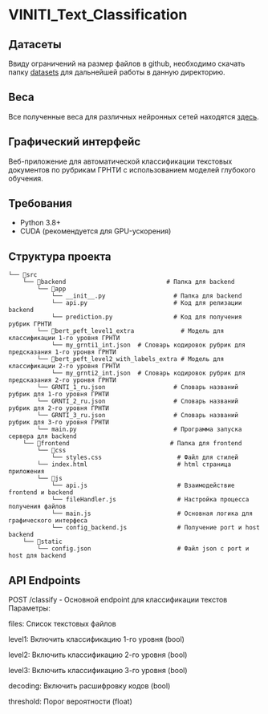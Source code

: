 # VINITI_Text_Classification

## Датасеты
Ввиду ограничений на размер файлов в github, необходимо скачать папку [datasets](https://vvzunin.me:10003/d/s/xfHnY40x4YOicNSECWYRfpbL6wxkXcZS/1ZHuNDJrT7zJV-l3JLp_FWtvbrUlfMPn-rrMgTa1ZSws) для дальнейшей работы в данную директорию.

## Веса
Все полученные веса для различных нейронных сетей находятся [здесь](https://vvzunin.me:10003/d/s/y7O7ow4NqStgYMnktinhk5Tvr9jAneYR/cZ9tgTKahzpz0Qs1Bxs0Iyby8DBB6sS6-QLygJNtVSws).

## Графический интерфейс

Веб-приложение для автоматической классификации текстовых документов по рубрикам ГРНТИ с использованием моделей глубокого обучения.

## Требования

- Python 3.8+
- CUDA (рекомендуется для GPU-ускорения)

## Структура проекта
```
└── 📁src
    └── 📁backend                            # Папка для backend
        └── 📁app
            └── __init__.py                   # Папка для backend
            └── api.py                        # Код для релизации backend
            └── prediction.py                 # Код для получения рубрик ГРНТИ
        └── 📁bert_peft_level1_extra             # Модель для классификации 1-го уровня ГРНТИ
            └── my_grnti1_int.json  # Словарь кодировок рубрик для предсказания 1-го уронвя ГРНТИ
        └── 📁bert_peft_level2_with_labels_extra # Модель для классификации 2-го уровня ГРНТИ
            └── my_grnti2_int.json  # Словарь кодировок рубрик для предсказания 2-го уронвя ГРНТИ
        └── GRNTI_1_ru.json                   # Словарь названий рубрик для 1-го уровня ГРНТИ
        └── GRNTI_2_ru.json                   # Словарь названий рубрик для 2-го уровня ГРНТИ
        └── GRNTI_3_ru.json                   # Словарь названий рубрик для 3-го уровня ГРНТИ
        └── main.py                           # Программа запуска сервера для backend
    └── 📁frontend                            # Папка для frontend
        └── 📁css                
            └── styles.css                     # Файл для стилей
        └── index.html                         # html страница приложения
        └── 📁js
            └── api.js                         # Взаимодействие frontend и backend
            └── fileHandler.js                 # Настройка процесса получения файлов
            └── main.js                        # Основная логика для графического интерфеса
            └── config_backend.js              # Получение port и host backend
    └── 📁static
        └── config.json                        # Файл json с port и host для backend
```
## API Endpoints
POST /classify - Основной endpoint для классификации текстов
Параметры:

files: Список текстовых файлов

level1: Включить классификацию 1-го уровня (bool)

level2: Включить классификацию 2-го уровня (bool)

level3: Включить классификацию 3-го уровня (bool)

decoding: Включить расшифровку кодов (bool)

threshold: Порог вероятности (float)